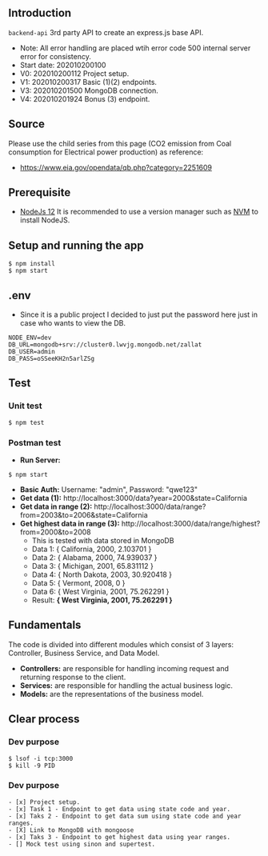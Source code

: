 ## Introduction

`backend-api` 3rd party API to create an express.js base API.
* Note: All error handling are placed wtih error code 500 internal server error for consistency.
* Start date: 202010200100
* V0: 202010200112 Project setup.
* V1: 202010200317 Basic (1)(2) endpoints.
* V3: 202010201500 MongoDB connection.
* V4: 202010201924 Bonus (3) endpoint.

## Source
Please use the child series from this page (CO2 emission from Coal consumption for Electrical power production) as reference:
* https://www.eia.gov/opendata/qb.php?category=2251609


## Prerequisite

* [NodeJs 12](https://nodejs.org/en/) It is recommended to use a version manager such as [NVM](https://github.com/nvm-sh/nvm) to install NodeJS.

## Setup and running the app

```
$ npm install
$ npm start
```

## .env
* Since it is a public project I decided to just put the password here just in case who wants to view the DB.

```
NODE_ENV=dev
DB_URL=mongodb+srv://cluster0.lwvjg.mongodb.net/zallat
DB_USER=admin
DB_PASS=oSSeeKH2n5arlZSg
```

## Test

### Unit test

```
$ npm test
```

### Postman  test

* **Run Server:**
```
$ npm start
```

* **Basic Auth:** Username: "admin", Password: "qwe123"
* **Get data (1):** http://localhost:3000/data?year=2000&state=California
* **Get data in range (2):** http://localhost:3000/data/range?from=2003&to=2006&state=California
* **Get highest data in range (3):** http://localhost:3000/data/range/highest?from=2000&to=2008
  * This is tested with data stored in MongoDB
  * Data 1:  { California,    2000, 2.103701  }
  * Data 2:  { Alabama,       2000, 74.939037 }
  * Data 3:  { Michigan,      2001, 65.831112 }
  * Data 4:  { North Dakota,  2003, 30.920418 }
  * Data 5:  { Vermont,       2008, 0         }
  * Data 6:  { West Virginia, 2001, 75.262291 }
  * Result:  **{ West Virginia, 2001, 75.262291 }**


## Fundamentals

The code is divided into different modules which consist of 3 layers: Controller, Business Service, and Data Model.

* **Controllers:** are responsible for handling incoming request and returning response to the client.
* **Services:** are responsible for handling the actual business logic.  
* **Models:** are the representations of the business model.


## Clear process

### Dev purpose

```
$ lsof -i tcp:3000
$ kill -9 PID
```

### Dev purpose

```.todo
- [x] Project setup.
- [x] Task 1 - Endpoint to get data using state code and year.
- [x] Taks 2 - Endpoint to get data sum using state code and year ranges.
- [X] Link to MongoDB with mongoose
- [x] Taks 3 - Endpoint to get highest data using year ranges.
- [] Mock test using sinon and supertest.
```
